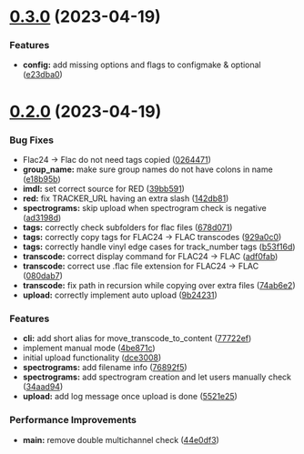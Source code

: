 # [0.3.0](https://github.com/DevYukine/red_oxide/compare/v0.2.0...v0.3.0) (2023-04-19)


### Features

* **config:** add missing options and flags to configmake & optional ([e23dba0](https://github.com/DevYukine/red_oxide/commit/e23dba042d8b2d0cbe4ab6f318897bd38db19009))



# [0.2.0](https://github.com/DevYukine/red_oxide/compare/dce30083d50b0ffd11eb3ada54d8fd9bf87df43f...v0.2.0) (2023-04-19)


### Bug Fixes

* Flac24 -> Flac do not need tags copied ([0264471](https://github.com/DevYukine/red_oxide/commit/02644717f10f507d8da5421b59675b81f57a2db0))
* **group_name:** make sure group names do not have colons in name ([e18b95b](https://github.com/DevYukine/red_oxide/commit/e18b95b89864de0671ebd1533aefc7c692769890))
* **imdl:** set correct source for RED ([39bb591](https://github.com/DevYukine/red_oxide/commit/39bb591a1addf440a0fa3f2d47f9480160fe494a))
* **red:** fix TRACKER_URL having an extra slash ([142db81](https://github.com/DevYukine/red_oxide/commit/142db819adb64ad7873a339b93e2cb8c5de5a16e))
* **spectrograms:** skip upload when spectrogram check is negative ([ad3198d](https://github.com/DevYukine/red_oxide/commit/ad3198d96789141fa3764dda615d2040da96c00e))
* **tags:** correctly check subfolders for flac files ([678d071](https://github.com/DevYukine/red_oxide/commit/678d071dc89364664462997e51dc9a23c154a5f5))
* **tags:** correctly copy tags for FLAC24 -> FLAC transcodes ([929a0c0](https://github.com/DevYukine/red_oxide/commit/929a0c07cf55075d2a228491f2d76a3de4c2d956))
* **tags:** correctly handle vinyl edge cases for track_number tags ([b53f16d](https://github.com/DevYukine/red_oxide/commit/b53f16d32447b2abea5091f7d381ad050c369979))
* **transcode:** correct display command for FLAC24 -> FLAC ([adf0fab](https://github.com/DevYukine/red_oxide/commit/adf0fab4325c59f83cfecf7978bdaef5052fe17c))
* **transcode:** correct use .flac file extension for FLAC24 -> FLAC ([080dab7](https://github.com/DevYukine/red_oxide/commit/080dab78e0a848852d4f0a97426837c27d409e10))
* **transcode:** fix path in recursion while copying over extra files ([74ab6e2](https://github.com/DevYukine/red_oxide/commit/74ab6e2f7d1aaa6e7e5860e480475a65cfe2f908))
* **upload:** correctly implement auto upload ([9b24231](https://github.com/DevYukine/red_oxide/commit/9b24231b9363e882f86e3cda5981d3e6d4afa92a))


### Features

* **cli:** add short alias for move_transcode_to_content ([77722ef](https://github.com/DevYukine/red_oxide/commit/77722ef6be62e4831acbd87afbf745682ddcdb10))
* implement manual mode ([4be871c](https://github.com/DevYukine/red_oxide/commit/4be871c0652303535725eb3c77c12d764db22637))
* initial upload functionality ([dce3008](https://github.com/DevYukine/red_oxide/commit/dce30083d50b0ffd11eb3ada54d8fd9bf87df43f))
* **spectrograms:** add filename info ([76892f5](https://github.com/DevYukine/red_oxide/commit/76892f5916dda0007de7463d0891700e7ad87c8e))
* **spectrograms:** add spectrogram creation and let users manually check ([34aad94](https://github.com/DevYukine/red_oxide/commit/34aad9428789c91a02a30be5c8e9c287fbe6d419))
* **upload:** add log message once upload is done ([5521e25](https://github.com/DevYukine/red_oxide/commit/5521e25d65942816ca9f423c160298c216bfb940))


### Performance Improvements

* **main:** remove double multichannel check ([44e0df3](https://github.com/DevYukine/red_oxide/commit/44e0df3b045e5797509f90c02867b4057d230a09))



